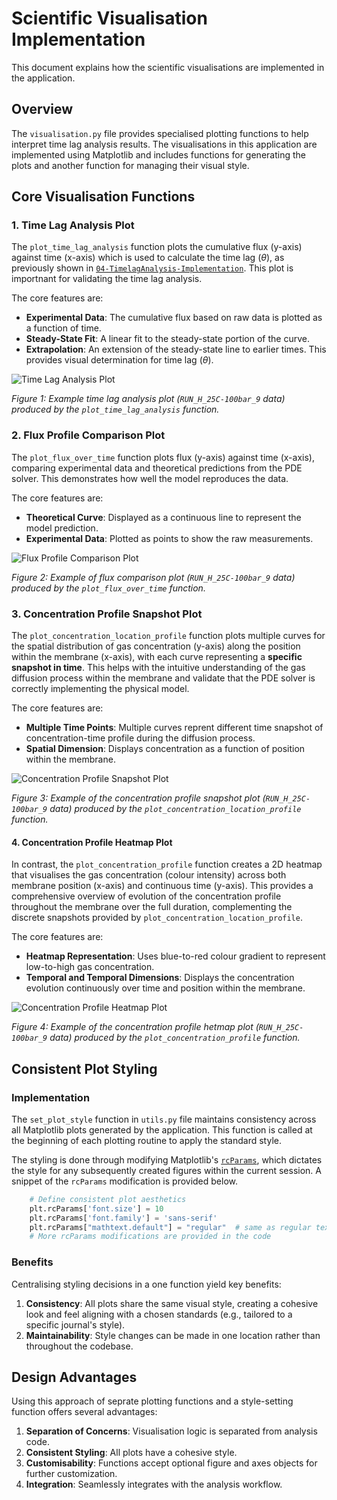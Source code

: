 # Scientific Visualisation Implementation

This document explains how the scientific visualisations are implemented in the application. 

## Overview

The `visualisation.py` file provides specialised plotting functions to help interpret time lag analysis results. The visualisations in this application are implemented using Matplotlib and includes functions for generating the plots and another function for managing their visual style.

## Core Visualisation Functions

### 1. Time Lag Analysis Plot

The `plot_time_lag_analysis` function plots the cumulative flux (y-axis) against time (x-axis) which is used to calculate the time lag $(\theta)$, as previously shown in [`04-TimelagAnalysis-Implementation`](04-TimelagAnalysis-Implementation.md). This plot is importnant for validating the time lag analysis.

The core features are:

- **Experimental Data**: The cumulative flux based on raw data is plotted as a function of time.
- **Steady-State Fit**: A linear fit to the steady-state portion of the curve.
- **Extrapolation**: An extension of the steady-state line to earlier times. This provides visual determination for time lag $(\theta)$.

<img src="assets/sample_plot_time_lag_analysis.png" alt="Time Lag Analysis Plot" style="max-width: 500; height: auto;">

*Figure 1: Example time lag analysis plot (`RUN_H_25C-100bar_9` data) produced by the `plot_time_lag_analysis` function.*

### 2. Flux Profile Comparison Plot

The `plot_flux_over_time` function plots flux (y-axis) against time (x-axis), comparing experimental data and theoretical predictions from the PDE solver. This demonstrates how well the model reproduces the data.

The core features are:

- **Theoretical Curve**: Displayed as a continuous line to represent the model prediction.
- **Experimental Data**: Plotted as points to show the raw measurements.

<img src="assets/sample_plot_flux_over_time.png" alt="Flux Profile Comparison Plot" style="max-width: 500; height: auto;">

*Figure 2: Example of flux comparison plot (`RUN_H_25C-100bar_9` data) produced by the `plot_flux_over_time` function.*

### 3. Concentration Profile Snapshot Plot

The `plot_concentration_location_profile` function plots multiple curves for the spatial distribution of gas concentration (y-axis) along the position within the membrane (x-axis), with each curve representing a **specific snapshot in time**. This helps with the intuitive understanding of the gas diffusion process within the membrane and validate that the PDE solver is correctly implementing the physical model.

The core features are:

- **Multiple Time Points**: Multiple curves reprent different time snapshot of concentration-time profile during the diffusion process.
- **Spatial Dimension**: Displays concentration as a function of position within the membrane.

<img src="assets/sample_plot_concentration_location_profile.png" alt="Concentration Profile Snapshot Plot" style="max-width: 500; height: auto;">

*Figure 3: Example of the concentration profile snapshot plot (`RUN_H_25C-100bar_9` data) produced by the `plot_concentration_location_profile` function.*

#### 4. Concentration Profile Heatmap Plot

In contrast, the `plot_concentration_profile` function creates a 2D heatmap that visualises the gas concentration (colour intensity) across both membrane position (x-axis) and continuous time (y-axis). This provides a comprehensive overview of evolution of the concentration profile throughout the membrane over the full duration, complementing the discrete snapshots provided by `plot_concentration_location_profile`.

The core features are:

- **Heatmap Representation**: Uses blue-to-red colour gradient to represent low-to-high gas concentration.
- **Temporal and Temporal Dimensions**: Displays the concentration evolution continuously over time and position within the membrane.

<img src="assets/sample_plot_concentration_profile.png" alt="Concentration Profile Heatmap Plot" style="max-width: 500; height: auto;">

*Figure 4: Example of the concentration profile hetmap plot (`RUN_H_25C-100bar_9` data) produced by the `plot_concentration_profile` function.*

## Consistent Plot Styling

### Implementation

The `set_plot_style` function in `utils.py` file maintains consistency across all Matplotlib plots generated by the application. This function is called at the beginning of each plotting routine to apply the standard style. 

The styling is done through modifying Matplotlib's [`rcParams`](https://matplotlib.org/stable/users/explain/customizing.html#customizing-with-dynamic-rc-settings), which dictates the style for any subsequently created figures within the current session. A snippet of the `rcParams` modification is provided below.

```python
    # Define consistent plot aesthetics
    plt.rcParams['font.size'] = 10
    plt.rcParams['font.family'] = 'sans-serif'
    plt.rcParams["mathtext.default"] = "regular"  # same as regular text
    # More rcParams modifications are provided in the code
```

### Benefits

Centralising styling decisions in a one function yield key benefits:

1. **Consistency**: All plots share the same visual style, creating a cohesive look and feel aligning with a chosen standards (e.g., tailored to a specific journal's style).
2. **Maintainability**: Style changes can be made in one location rather than throughout the codebase.


## Design Advantages

Using this approach of seprate plotting functions and a style-setting function offers several advantages:

1. **Separation of Concerns**: Visualisation logic is separated from analysis code.
2. **Consistent Styling**: All plots have a cohesive style.
3. **Customisability**: Functions accept optional figure and axes objects for further customization.
5. **Integration**: Seamlessly integrates with the analysis workflow.